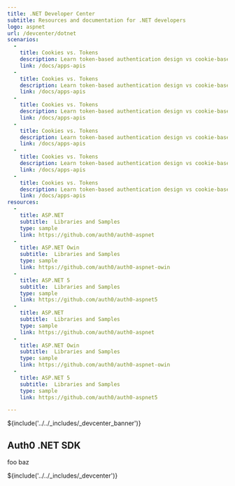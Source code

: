 ```yaml
---
title: .NET Developer Center
subtitle: Resources and documentation for .NET developers
logo: aspnet
url: /devcenter/dotnet
scenarios:
  -
    title: Cookies vs. Tokens
    description: Learn token-based authentication design vs cookie-based authentication.
    link: /docs/apps-apis
  -
    title: Cookies vs. Tokens
    description: Learn token-based authentication design vs cookie-based authentication.
    link: /docs/apps-apis
  -
    title: Cookies vs. Tokens
    description: Learn token-based authentication design vs cookie-based authentication.
    link: /docs/apps-apis
  -
    title: Cookies vs. Tokens
    description: Learn token-based authentication design vs cookie-based authentication.
    link: /docs/apps-apis
  -
    title: Cookies vs. Tokens
    description: Learn token-based authentication design vs cookie-based authentication.
    link: /docs/apps-apis
  -
    title: Cookies vs. Tokens
    description: Learn token-based authentication design vs cookie-based authentication.
    link: /docs/apps-apis
resources:
  -
    title: ASP.NET
    subtitle:  Libraries and Samples
    type: sample
    link: https://github.com/auth0/auth0-aspnet
  -
    title: ASP.NET Owin
    subtitle:  Libraries and Samples
    type: sample
    link: https://github.com/auth0/auth0-aspnet-owin
  -
    title: ASP.NET 5
    subtitle:  Libraries and Samples
    type: sample
    link: https://github.com/auth0/auth0-aspnet5
  -
    title: ASP.NET
    subtitle:  Libraries and Samples
    type: sample
    link: https://github.com/auth0/auth0-aspnet
  -
    title: ASP.NET Owin
    subtitle:  Libraries and Samples
    type: sample
    link: https://github.com/auth0/auth0-aspnet-owin
  -
    title: ASP.NET 5
    subtitle:  Libraries and Samples
    type: sample
    link: https://github.com/auth0/auth0-aspnet5

---
```


${include('../../_includes/_devcenter_banner')}

## Auth0 .NET SDK
foo baz

${include('../../_includes/_devcenter')}
